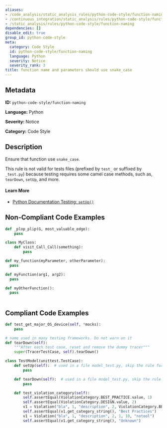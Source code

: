 ```yaml
---
aliases:
- /code_analysis/static_analysis_rules/python-code-style/function-naming
- /continuous_integration/static_analysis/rules/python-code-style/function-naming
- /static_analysis/rules/python-code-style/function-naming
dependencies: []
disable_edit: true
group_id: python-code-style
meta:
  category: Code Style
  id: python-code-style/function-naming
  language: Python
  severity: Notice
  severity_rank: 3
title: function name and parameters should use snake_case
---
```

<!--  SOURCED FROM https://github.com/DataDog/datadog-static-analyzer-rule-docs -->


## Metadata
**ID:** `python-code-style/function-naming`

**Language:** Python

**Severity:** Notice

**Category:** Code Style

## Description
Ensure that function use `snake_case`.

This rule is not valid for tests files (prefixed by `test_` or suffixed by `_test.py`) because testing requires some camel case methods, such as, `tearDown`, `setUp`, and more.

#### Learn More

 - [Python Documentation Testing: `setUp()`](https://docs.python.org/3/library/unittest.html#unittest.TestCase.setUp)

## Non-Compliant Code Examples
```python
def _plop_plip(G, most_valuable_edge):
    pass

class MyClass:
    def visit_Call_Call(something):
        pass
```

```python
def my_function(myParameter, otherParameter):
  pass
```

```python
def myFunction(arg1, arg2):
  pass

def myOtherFunction():
  pass
  
```

## Compliant Code Examples
```python
def test_get_major_OS_device(self, *mocks):
    pass
```

```python
# name used in many testing frameworks. Do not warn on it
def tearDown(self):
    """After each test case, reset and remove the dummy tracer"""
    super(TracerTestCase, self).tearDown()


```

```python
class TestModel(unittest.TestCase):
    def setUp(self):  # used in a file model_test.py, skip the rule for setUp and tearDown
        pass

    def tearDown(self):  # used in a file model_test.py, skip the rule for setUp and tearDown
        pass

    def test_violation_category(self):
        self.assertEqual(ViolationCategory.BEST_PRACTICE.value, 1)
        self.assertEqual(ViolationCategory.DESIGN.value, 2)
        v1 = Violation("bla", 1, "description", 2, ViolationCategory.BEST_PRACTICE, 10, "notool")
        self.assertEqual(v1.get_category_string(), "Best Practices")
        v1 = Violation("bla", 1, "description", 2, 1, 10, "notool")
        self.assertEqual(v1.get_category_string(), "Unknown")
```
